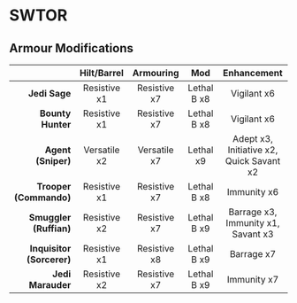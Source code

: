 # SWTOR
## Armour Modifications

&nbsp;|Hilt/Barrel|Armouring|Mod|Enhancement
--:|:-:|:-:|:-:|:-:
**Jedi Sage**|Resistive x1|Resistive x7|Lethal B x8|Vigilant x6
**Bounty Hunter**|Resistive x1|Resistive x7|Lethal B x8|Vigilant x6
**Agent (Sniper)**|Versatile x2|Versatile x7|Lethal x9|Adept x3, Initiative x2, Quick Savant x2
**Trooper (Commando)**|Resistive x1|Resistive x7|Lethal B x8|Immunity x6
**Smuggler (Ruffian)**|Resistive x2|Resistive x7|Lethal B x9|Barrage x3, Immunity x1, Savant x3
**Inquisitor (Sorcerer)**|Resistive x1|Resistive x8|Lethal B x9|Barrage x7
**Jedi Marauder**|Resistive x2|Resistive x7|Lethal B x9|Immunity x7